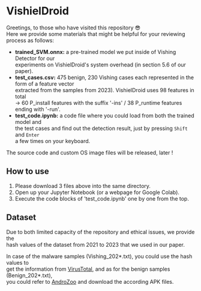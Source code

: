 
# VishielDroid

Greetings, to those who have visited this repository 😎 <br/>
Here we provide some materials that might be helpful for your reviewing process as follows:

- **trained_SVM.onnx:**  a pre-trained model we put inside of Vishing Detector for our <br/> experiments on VishielDroid's system overhead (in section 5.6 of our paper). <br/>
- **test_cases.csv:**  475 benign, 230 Vishing cases each represented in the form of a feature vector <br/> extracted from the samples from 2023). VishielDroid uses 98 features in total <br/>
 -> 60 P_install features with the suffix '-ins' / 38 P_runtime features ending with '-run'. <br/>
- **test_code.ipynb:**  a code file where you could load from both the trained model and <br/>
the test cases and find out the detection result, just by pressing <code>Shift</code> and <code>Enter</code> <br/> a few times on your keyboard. <br/>    

The source code and custom OS image files will be released, later !


## How to use
  
1) Please download 3 files above into the same directory.
2) Open up your Jupyter Notebook (or a webpage for Google Colab).
3) Execute the code blocks of 'test_code.ipynb' one by one from the top.  


## Dataset

Due to both limited capacity of the repository and ethical issues, we provide the <br/>
hash values of the dataset from 2021 to 2023 that we used in our paper.<br/> 

In case of the malware samples (Vishing_202*.txt), you could use the hash values to <br/>
get the information from [VirusTotal](https://www.virustotal.com), and as for the benign samples (Benign_202*.txt), <br/>
you could refer to [AndroZoo](https://androzoo.uni.lu/api_doc) and download the according APK files.









